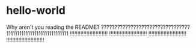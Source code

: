 # hello-world
Why aren't you reading the README?
?????????????????????????????????
11111111111111111111111111111
!!!!!!!!!!!!!!!!!!!!!!!!!
!!!!!!!!!!!!!!!!!!!!!!!!!
!!!!!!!!!!!!!!!!!!!!!!!!!
!!!!!!!!!!!!!!!!!!!!!!!!!